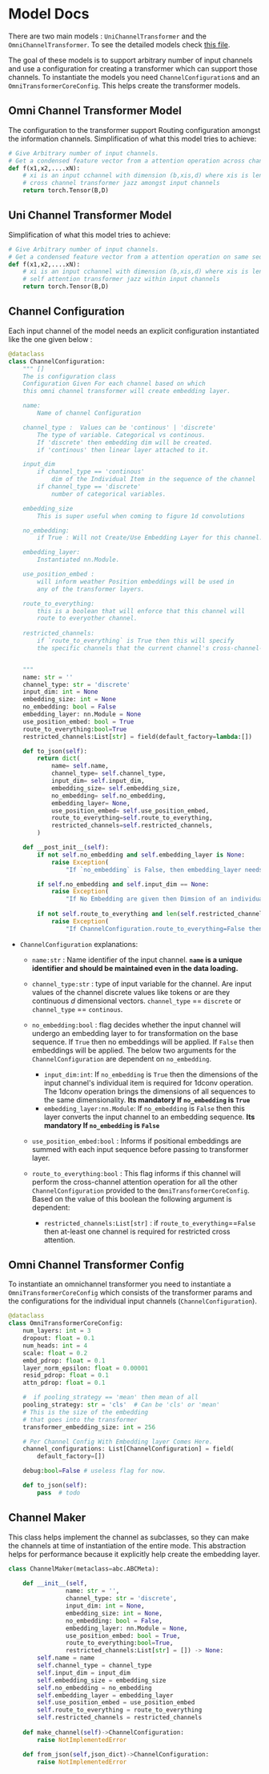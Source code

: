 # Model Docs 
There are two main models : `UniChannelTransformer` and the `OmniChannelTransformer`. To see the detailed models check [this file](language_conditioned_rl/models/reward_model.py).

The goal of these models is to support arbitrary number of input channels and use a configuration for creating a transformer which can support those channels. To instantiate the models you need `ChannelConfiguration`s and an `OmniTransformerCoreConfig`. This helps create the transformer models. 

## Omni Channel Transformer Model 

The configuration to the transformer support Routing configuration amongst the information channels. Simplification of what this model tries to achieve:

```python
# Give Arbitrary number of input channels. 
# Get a condensed feature vector from a attention operation across channels. 
def f(x1,x2,....xN):
    # xi is an input cchannel with dimension (b,xis,d) where xis is length of the xi input channel. 
    # cross channel transformer jazz amongst input channels
    return torch.Tensor(B,D)
```

## Uni Channel Transformer Model 

Simplification of what this model tries to achieve:
```python
# Give Arbitrary number of input channels. 
# Get a condensed feature vector from a attention operation on same sequence. 
def f(x1,x2,....xN):
    # xi is an input cchannel with dimension (b,xis,d) where xis is length of the xi input channel. 
    # self attention transformer jazz within input channels
    return torch.Tensor(B,D)
```

## Channel Configuration
Each input channel of the model needs an explicit configuration instantiated like the one given below : 
```python
@dataclass
class ChannelConfiguration:
    """ []
    The is configuration class 
    Configuration Given For each channel based on which 
    this omni channel transformer will create embedding layer. 

    name:
        Name of channel Configuration

    channel_type :  Values can be 'continous' | 'discrete'
        The type of variable. Categorical vs continous. 
        If 'discrete' then embedding dim will be created. 
        if 'continous' then linear layer attached to it. 

    input_dim 
        if channel_type == 'continous' 
            dim of the Individual Item in the sequence of the channel
        if channel_type == 'discrete'
            number of categorical variables.  

    embedding_size
        This is super useful when coming to figure 1d convolutions

    no_embedding: 
        if True : Will not Create/Use Embedding Layer for this channel. 

    embedding_layer:
        Instantiated nn.Module. 

    use_position_embed : 
        will inform weather Position embeddings will be used in 
        any of the transformer layers. 

    route_to_everything: 
        this is a boolean that will enforce that this channel will
        route to everyother channel. 
    
    restricted_channels:
        if `route_to_everything` is True then this will specify 
        the specific channels that the current channel's cross-channel-routing will be restricted for.  


    """
    name: str = ''
    channel_type: str = 'discrete'
    input_dim: int = None
    embedding_size: int = None
    no_embedding: bool = False
    embedding_layer: nn.Module = None
    use_position_embed: bool = True
    route_to_everything:bool=True
    restricted_channels:List[str] = field(default_factory=lambda:[])

    def to_json(self):
        return dict(
            name= self.name,
            channel_type= self.channel_type,
            input_dim= self.input_dim,
            embedding_size= self.embedding_size,
            no_embedding= self.no_embedding,
            embedding_layer= None,
            use_position_embed= self.use_position_embed,
            route_to_everything=self.route_to_everything,
            restricted_channels=self.restricted_channels,
        )

    def __post_init__(self):
        if not self.no_embedding and self.embedding_layer is None:
            raise Exception(
                "If `no_embedding` is False, then embedding_layer needs to be provided to map the inputs")

        if self.no_embedding and self.input_dim == None:
            raise Exception(
                "If No Embedding are given then Dimsion of an individual item in input sequence is required")
        
        if not self.route_to_everything and len(self.restricted_channels) == 0:
            raise Exception(
                "If ChannelConfiguration.route_to_everything=False then atleast one channel is required in ChannelConfiguration.restricted_channels")
```
- `ChannelConfiguration` explanations: 
    - `name:str` : Name identifier of the input channel. **`name` is a unique identifier and should be maintained even in the data loading.** 
    - `channel_type:str` : type of input variable for the channel. Are input values of the channel discrete values like tokens or are they continuous *d* dimensional vectors. `channel_type` == `discrete` or `channel_type` == `continous`. 
    - `no_embedding:bool` : flag decides whether the input channel will undergo an embedding layer to for transformation on the base sequence. If `True` then no embeddings will be applied. If `False` then embeddings will be applied. The below two arguments for the  `ChannelConfiguration` are dependent on `no_embedding`.
        - `input_dim:int`: If `no_embedding` is `True` then the dimensions of the input channel's individual item is required for 1dconv operation. The 1dconv operation brings the dimensions of all sequences to the same dimensionality. **Its mandatory If `no_embedding` is `True`**
        - `embedding_layer:nn.Module`: If `no_embedding` is `False` then this layer converts the input channel to an embedding sequence. **Its mandatory If `no_embedding` is `False`**
    
    - `use_position_embed:bool` : Informs if positional embeddings are summed with each input sequence before passing to transformer layer. 

    - `route_to_everything:bool` : This flag informs if this channel will perform the cross-channel attention operation for all the other `ChannelConfiguration` provided to the `OmniTransformerCoreConfig`. Based on the value of this boolean the following argument is dependent:
        -  `restricted_channels:List[str]` : if `route_to_everything`==`False` then at-least one channel is required for restricted cross attention.


## Omni Channel Transformer Config
To instantiate an omnichannel transformer you need to instantiate a `OmniTransformerCoreConfig` which consists of the transformer params and the configurations for the individual input channels (`ChannelConfiguration`). 
```python
@dataclass
class OmniTransformerCoreConfig:
    num_layers: int = 3
    dropout: float = 0.1
    num_heads: int = 4
    scale: float = 0.2
    embd_pdrop: float = 0.1
    layer_norm_epsilon: float = 0.00001
    resid_pdrop: float = 0.1
    attn_pdrop: float = 0.1

    #  if pooling_strategy == 'mean' then mean of all
    pooling_strategy: str = 'cls'  # Can be 'cls' or 'mean'
    # This is the size of the embedding
    # that goes into the transformer
    transformer_embedding_size: int = 256

    # Per Channel Config With Embedding layer Comes Here.
    channel_configurations: List[ChannelConfiguration] = field(
        default_factory=[])

    debug:bool=False # useless flag for now. 

    def to_json(self):
        pass  # todo
```

## Channel Maker

This class helps implement the channel as subclasses, so they can make the channels at time of instantiation of the entire mode. This abstraction helps for performance because it explicitly help create the embedding layer.  
```python
class ChannelMaker(metaclass=abc.ABCMeta):
    
    def __init__(self,
                name: str = '',
                channel_type: str = 'discrete',
                input_dim: int = None,
                embedding_size: int = None,
                no_embedding: bool = False,
                embedding_layer: nn.Module = None,
                use_position_embed: bool = True,
                route_to_everything:bool=True,
                restricted_channels:List[str] = []) -> None:
        self.name = name
        self.channel_type = channel_type
        self.input_dim = input_dim
        self.embedding_size = embedding_size
        self.no_embedding = no_embedding
        self.embedding_layer = embedding_layer
        self.use_position_embed = use_position_embed
        self.route_to_everything = route_to_everything
        self.restricted_channels = restricted_channels
        
    def make_channel(self)->ChannelConfiguration:
        raise NotImplementedError

    def from_json(self,json_dict)->ChannelConfiguration:
        raise NotImplementedError
```
